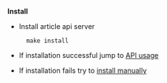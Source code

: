 **Install**

- Install article api server

        make install

- If installation successful jump to [API usage](usage.md)
- If installation fails try to [install manually](development.md)
